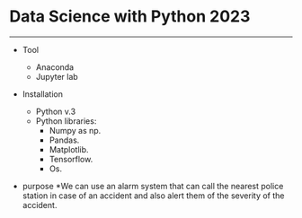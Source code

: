 # Data Science with Python 2023
---
* Tool
    * Anaconda
    * Jupyter lab

* Installation
    * Python v.3
    * Python libraries:
        * Numpy as np.
        * Pandas.
        * Matplotlib.
        * Tensorflow.
        * Os.

* purpose
  *We can use an alarm system that can call the nearest police station in case of an accident and also alert them of the severity of the accident.
